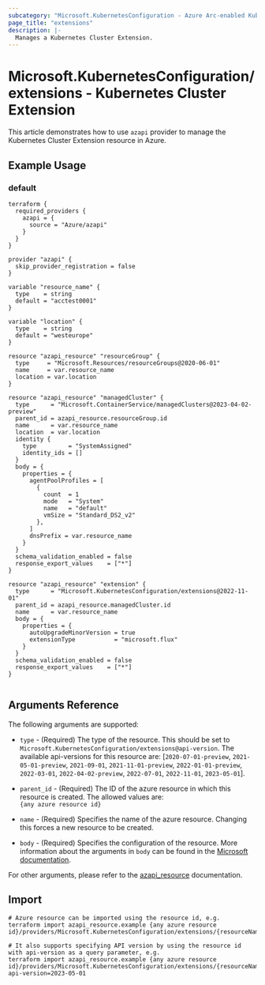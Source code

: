 ```yaml
---
subcategory: "Microsoft.KubernetesConfiguration - Azure Arc-enabled Kubernetes"
page_title: "extensions"
description: |-
  Manages a Kubernetes Cluster Extension.
---
```


# Microsoft.KubernetesConfiguration/extensions - Kubernetes Cluster Extension

This article demonstrates how to use `azapi` provider to manage the Kubernetes Cluster Extension resource in Azure.

## Example Usage

### default

```hcl
terraform {
  required_providers {
    azapi = {
      source = "Azure/azapi"
    }
  }
}

provider "azapi" {
  skip_provider_registration = false
}

variable "resource_name" {
  type    = string
  default = "acctest0001"
}

variable "location" {
  type    = string
  default = "westeurope"
}

resource "azapi_resource" "resourceGroup" {
  type     = "Microsoft.Resources/resourceGroups@2020-06-01"
  name     = var.resource_name
  location = var.location
}

resource "azapi_resource" "managedCluster" {
  type      = "Microsoft.ContainerService/managedClusters@2023-04-02-preview"
  parent_id = azapi_resource.resourceGroup.id
  name      = var.resource_name
  location  = var.location
  identity {
    type         = "SystemAssigned"
    identity_ids = []
  }
  body = {
    properties = {
      agentPoolProfiles = [
        {
          count  = 1
          mode   = "System"
          name   = "default"
          vmSize = "Standard_DS2_v2"
        },
      ]
      dnsPrefix = var.resource_name
    }
  }
  schema_validation_enabled = false
  response_export_values    = ["*"]
}

resource "azapi_resource" "extension" {
  type      = "Microsoft.KubernetesConfiguration/extensions@2022-11-01"
  parent_id = azapi_resource.managedCluster.id
  name      = var.resource_name
  body = {
    properties = {
      autoUpgradeMinorVersion = true
      extensionType           = "microsoft.flux"
    }
  }
  schema_validation_enabled = false
  response_export_values    = ["*"]
}


```



## Arguments Reference

The following arguments are supported:

* `type` - (Required) The type of the resource. This should be set to `Microsoft.KubernetesConfiguration/extensions@api-version`. The available api-versions for this resource are: [`2020-07-01-preview`, `2021-05-01-preview`, `2021-09-01`, `2021-11-01-preview`, `2022-01-01-preview`, `2022-03-01`, `2022-04-02-preview`, `2022-07-01`, `2022-11-01`, `2023-05-01`].

* `parent_id` - (Required) The ID of the azure resource in which this resource is created. The allowed values are:  
  `{any azure resource id}`

* `name` - (Required) Specifies the name of the azure resource. Changing this forces a new resource to be created.

* `body` - (Required) Specifies the configuration of the resource. More information about the arguments in `body` can be found in the [Microsoft documentation](https://learn.microsoft.com/en-us/azure/templates/Microsoft.KubernetesConfiguration/extensions?pivots=deployment-language-terraform).

For other arguments, please refer to the [azapi_resource](https://registry.terraform.io/providers/Azure/azapi/latest/docs/resources/resource) documentation.

## Import

 ```shell
 # Azure resource can be imported using the resource id, e.g.
 terraform import azapi_resource.example {any azure resource id}/providers/Microsoft.KubernetesConfiguration/extensions/{resourceName}
 
 # It also supports specifying API version by using the resource id with api-version as a query parameter, e.g.
 terraform import azapi_resource.example {any azure resource id}/providers/Microsoft.KubernetesConfiguration/extensions/{resourceName}?api-version=2023-05-01
 ```
